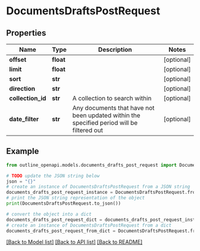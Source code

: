 # DocumentsDraftsPostRequest


## Properties

Name | Type | Description | Notes
------------ | ------------- | ------------- | -------------
**offset** | **float** |  | [optional] 
**limit** | **float** |  | [optional] 
**sort** | **str** |  | [optional] 
**direction** | **str** |  | [optional] 
**collection_id** | **str** | A collection to search within | [optional] 
**date_filter** | **str** | Any documents that have not been updated within the specified period will be filtered out | [optional] 

## Example

```python
from outline_openapi.models.documents_drafts_post_request import DocumentsDraftsPostRequest

# TODO update the JSON string below
json = "{}"
# create an instance of DocumentsDraftsPostRequest from a JSON string
documents_drafts_post_request_instance = DocumentsDraftsPostRequest.from_json(json)
# print the JSON string representation of the object
print(DocumentsDraftsPostRequest.to_json())

# convert the object into a dict
documents_drafts_post_request_dict = documents_drafts_post_request_instance.to_dict()
# create an instance of DocumentsDraftsPostRequest from a dict
documents_drafts_post_request_from_dict = DocumentsDraftsPostRequest.from_dict(documents_drafts_post_request_dict)
```
[[Back to Model list]](../README.md#documentation-for-models) [[Back to API list]](../README.md#documentation-for-api-endpoints) [[Back to README]](../README.md)


